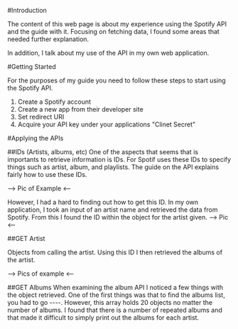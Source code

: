 #Introduction

The content of this web page is about my experience using the Spotify API and the guide with it. Focusing on fetching data, I found some areas that needed further explanation. 

In addition, I talk about my use of the API in my own web application.

#Getting Started

For the purposes of my guide you need to follow these steps to start using the Spotify API.

1. Create a Spotify account
2. Create a new app from their developer site
3. Set redirect URI
4. Acquire your API key under your applications "Clinet Secret"

#Applying the APIs

##IDs (Artists, albums, etc)
One of the aspects that seems that is importants to retrieve information is IDs. For Spotif uses these IDs to specify things such as artist, album, and playlists. The guide on the API explains fairly how to use these IDs.

--> Pic of Example <--

However, I had a hard to finding out how to get this ID. In my own application, I took an input of an artist name and retrieved the data from Spotify. From this I found the ID within the object for the artist given. 
--> Pic <--

##GET Artist

Objects from calling the artist.
Using this ID I then retrieved the albums of the artist. 

--> Pics of example <--

##GET Albums
When examining the album API I noticed a few things with the object retrieved. One of the first things was that to find the albums list, you had to go ----. However, this array holds 20 objects no matter the number of albums. I found that there is a number of repeated albums and that made it difficult to simply print out the albums for each artist. 

